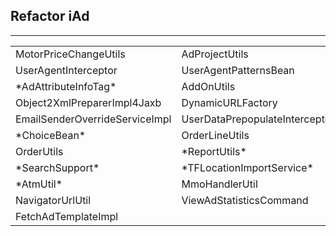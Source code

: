 ## Refactor iAd
 - - - 
 
 <table>
 <thead></thead>
 <tbody>
 <tr>
    <td>MotorPriceChangeUtils</td>
    <td>AdProjectUtils</td>
 </tr>
 <tr>
    <td>UserAgentInterceptor</td>
    <td>UserAgentPatternsBean</td>
 </tr>
 <tr>
    <td>*AdAttributeInfoTag*</td>
    <td>AddOnUtils</td>
 </tr>
 <tr>
    <td>Object2XmlPreparerImpl4Jaxb</td>
    <td>DynamicURLFactory</td>
 </tr>
 <tr>
    <td>EmailSenderOverrideServiceImpl</td>
    <td>UserDataPrepopulateInterceptor</td>
 </tr>
 <tr>
    <td>*ChoiceBean*</td>
    <td>OrderLineUtils</td>
 </tr>
 <tr>
    <td>OrderUtils</td>
    <td>*ReportUtils*</td>
 </tr>
 <tr>
    <td>*SearchSupport*</td>
    <td>*TFLocationImportService*</td>
 </tr>
 <tr>
    <td>*AtmUtil*</td>
    <td>MmoHandlerUtil</td>
 </tr>
 <tr>
    <td>NavigatorUrlUtil</td>
    <td>ViewAdStatisticsCommand</td>
 </tr>
 <tr>
    <td>FetchAdTemplateImpl</td>
    <td></td>
 </tr>
 </tbody>
 </table>

